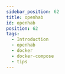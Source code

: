 ```yaml
---
sidebar_position: 62
title: openhab
id: openhab
position: 62
tags:
  - Introduction
  - openhab
  - docker
  - docker-compose
  - tips
---
```

